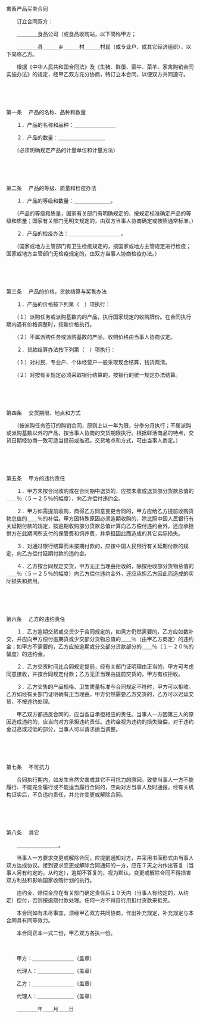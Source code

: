 



禽畜产品买卖合同



 

　　订立合同双方：　　

　　＿＿＿＿食品公司（或食品收购站，以下简称甲方；

　　＿＿＿＿县＿＿＿乡＿＿＿村＿＿＿村民（或专业户、或其它经济组织），以下简称乙方。　　

　　根据《中华人民共和国合同法》及《生猪、鲜蛋、菜牛、菜羊、家禽购销合同实施办法》的规定，经甲乙双方充分协商，特订立本合同，以便双方共同遵守。

　　

　　

第一条
　产品的名称、品种和数量

　　１．产品的名称和品种：＿＿＿＿＿＿＿＿

　　２．产品的数量：＿＿＿＿＿＿＿＿＿

　　（必须明确规定产品的计量单位和计量方法）

　　

　　

第二条
　产品的等级、质量和检疫办法

　　１．产品的等级和数量：＿＿＿＿＿＿＿。

　　（产品的等级和质量，国家有关部门有明确规定的，按规定标准确定产品的等级和质量；国家有关部门无明文规定的，由双方当事人协商确定或按照通常标准。）

　　２．产品的检疫办法：＿＿＿＿＿＿＿＿＿＿。

　　（国家或地方主管部门有卫生检疫规定的，按国家或地方主管规定进行检疫；国家或地方主管部门无检疫规定的，由双方当事人协商检疫办法。）

　　

　　

第三条
　产品的价格，货款结算与奖售办法

　　１．产品的价格按下列第（　）项执行：

　　（１）派购任务或派购基数内的产品，执行国家规定的收购牌价。在合同执行期内遇有价格调整时，按新价格执行。

　　（２）不属派购任务或派购基数的产品，收购价格由当事人协商议定。

　　２．货款结算办法按下列第（　）项执行：

　　（１）对村民、专业户、个体经营户一般采取现金结算，钱货两清。

　　（２）对按有关规定必须采取银行结算的，按银行的统一规定办法结算。

　　

　　

第四条
　交货期限、地点和方式

　　（按派购任务签订的购销合同，原则上以一年为限，分季分月执行；不属派购或派购基数以外的产品，按当事人协商的交货期限执行。根据鲜活商品的特点，交货日期经协商一致可适当提前或推迟。交货地点和方式，可由当事人商定。）

　　

　　

第五条
　甲方的违约责任

　　１．甲方未按合同收购或在合同期中退货的，应按未收或退货部分货款总值的＿＿％（５－２５％的幅度），向乙方偿付违约金。

　　２．甲方如需提前收购，商得乙方同意变更合同的，甲方应给乙方提前收购货物总值的＿＿％的补偿。甲方因特殊原因必须逾期收购的，除比照中国人民银行有关延期付款的规定，按逾期收购部分货款总值计算向乙方偿付违约金外，还应承担供方在此期间所支付的保管费和饲养费，并承担因此而造成的其它实际损失。

　　３．对通过银行结算而未按期付款的，应按中国人民银行有关延期付款的规定，向乙方偿付延期付款的违约金。

　　４．乙方按合同规定交货，甲方无正当理由拒收的，除按拒收部分货物总值的＿＿％（５－２５％的幅度）向乙方偿付违约金外，还应承担乙方因此而造成的实际损失和费用。

　　

　　

第六条
　乙方的违约责任

　　１．乙方逾期交货或交货少于合同规定的，如需方仍然需要的，乙方应如数补交，并应向甲方偿付逾期货或少交部分货物总值的＿＿％（由甲乙方商定）的违约金；如甲方不需要的，乙方应按逾期或分交部分货款部分的＿＿％（１－２０％的幅度）的违约金。

　　２．乙方交货时间比合同规定提前，经有关部门证明理由正当的，甲方可考虑同意接收，并按合同规定付款；乙方无正当理由提前交货的，甲方有权拒收。

　　３．乙方交售的产品规格、卫生质量标准与合同规定不符时，甲方可以拒收。乙方如经有关部门证明确有正当理由，甲方仍然需要乙方交货的，乙方可以迟延交货，不按违约处理。

　　甲乙双方都违反合同的，应当各自承担相应的责任。当事人一方因第三人的原因造成违约的，应当向对方承担违约责任。违约金视为违约的损失赔偿，对于违约金过高或过低的部分，当事人可以请求适当调整。

　　

　　

第七条
　不可抗力

　　合同执行期内，如发生自然灾害或其它不可抗力的原因，致使当事人一方不能履行、不能完全履行或不能适当履行合同的，应向对方当事人及时通报，经有关机构证实后，不负违约责任，并允许变更或解除合同。

　　

　　

第八条
　其它

　　＿＿＿＿＿＿＿＿。

　　当事人一方要求变更或解除合同，应提前通知对方，并采用书面形式由当事人双方达成协议。接到要求变更或解除合同通知的一方，应在７天之内作出答复（当事人另有约定的，从约定），逾期不答复的，视为默认。变更或解除合同不得损害双方利益和影响国家收购计划的执行。

　　违约金、赔偿金应在有关部门确定责任后１０天内（当事人有约定的，从约定）偿付，否则按逾期付款处理。任何一方不得自行用扣付货款来抵充。

　　本合同如有未尽事宜，须经甲乙双方共同协商，作出补充规定，补充规定与本合同具有同等效力。

　　本合同正本一式二份，甲乙双方各执一份。　　

　　

　　甲方：＿＿＿＿＿＿＿＿（盖章）

　　代理人：＿＿＿＿＿＿＿（盖章）

　　乙方：＿＿＿＿＿＿＿＿（盖章）

　　代理人：＿＿＿＿＿＿＿（盖章）　　　　　　　　　　　　　　　　　　　　　　　　　

　　＿＿＿＿年＿＿月＿＿日

　　